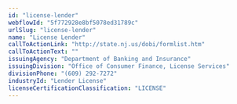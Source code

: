 ```yaml
---
id: "license-lender"
webflowId: "5f772928e8bf5078ed31789c"
urlSlug: "license-lender"
name: "License Lender"
callToActionLink: "http://state.nj.us/dobi/formlist.htm"
callToActionText: ""
issuingAgency: "Department of Banking and Insurance"
issuingDivision: "Office of Consumer Finance, License Services"
divisionPhone: "(609) 292-7272"
industryId: "Lender License"
licenseCertificationClassification: "LICENSE"
---
```

